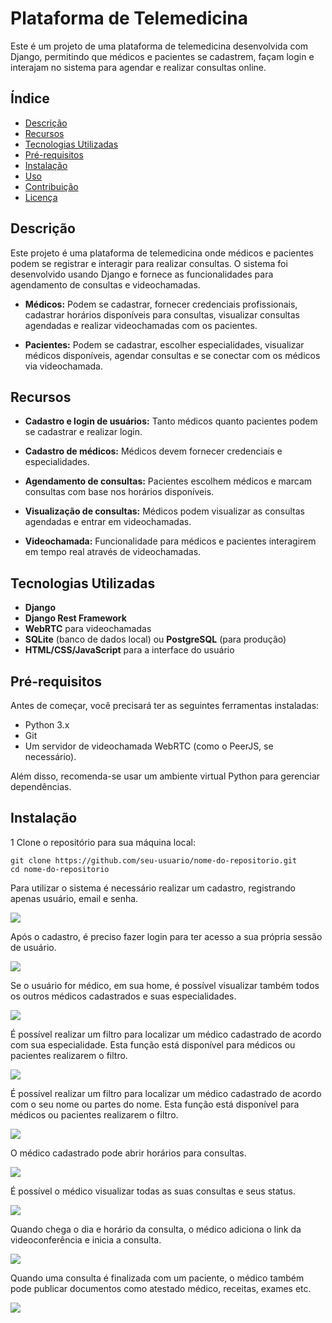 # Plataforma de Telemedicina

Este é um projeto de uma plataforma de telemedicina desenvolvida com Django, permitindo que médicos e pacientes se cadastrem, façam login e interajam no sistema para agendar e realizar consultas online.

## Índice
- [Descrição](#Descrição)
- [Recursos](#Recursos)
- [Tecnologias Utilizadas](#Tecnologias_Utilizadas)
- [Pré-requisitos](#Pré-requisitos)
- [Instalação](#Instalação)
- [Uso](#Uso)
- [Contribuição](#Contribuição)
- [Licença](#Licença)

## Descrição
Este projeto é uma plataforma de telemedicina onde médicos e pacientes podem se registrar e interagir para realizar consultas. O sistema foi desenvolvido usando Django e fornece as funcionalidades para agendamento de consultas e videochamadas.

-  __Médicos:__ Podem se cadastrar, fornecer credenciais profissionais, cadastrar horários disponíveis para consultas, visualizar consultas agendadas e realizar videochamadas com os pacientes.

-  __Pacientes:__ Podem se cadastrar, escolher especialidades, visualizar médicos disponíveis, agendar consultas e se conectar com os médicos via videochamada.

## Recursos
-  __Cadastro e login de usuários:__  Tanto médicos quanto pacientes podem se cadastrar e realizar login.
  
-  __Cadastro de médicos:__ Médicos devem fornecer credenciais e especialidades.
  
-  __Agendamento de consultas:__ Pacientes escolhem médicos e marcam consultas com base nos horários disponíveis.
  
-  __Visualização de consultas:__ Médicos podem visualizar as consultas agendadas e entrar em videochamadas.
  
-  __Videochamada:__ Funcionalidade para médicos e pacientes interagirem em tempo real através de videochamadas.

## Tecnologias Utilizadas
-  __Django__
-  __Django Rest Framework__
-  __WebRTC__ para videochamadas
-  __SQLite__ (banco de dados local) ou __PostgreSQL__ (para produção)
-  __HTML/CSS/JavaScript__ para a interface do usuário

## Pré-requisitos
Antes de começar, você precisará ter as seguintes ferramentas instaladas:
-  Python 3.x
-  Git
-  Um servidor de videochamada WebRTC (como o PeerJS, se necessário).
  
Além disso, recomenda-se usar um ambiente virtual Python para gerenciar dependências.

## Instalação
1 Clone o repositório para sua máquina local:

```
git clone https://github.com/seu-usuario/nome-do-repositorio.git
cd nome-do-repositorio
```















Para utilizar o sistema é necessário realizar um cadastro, registrando apenas usuário, email e senha.

<img src = "https://github.com/allesantos/allesantos/blob/main/imagens/Telemedicina-Django/00a.png">


Após o cadastro, é preciso fazer login para ter acesso a sua própria sessão de usuário.

<img src = "https://github.com/allesantos/allesantos/blob/main/imagens/Telemedicina-Django/00.png">


Se o usuário for médico, em sua home, é possível visualizar também todos os outros médicos cadastrados e suas especialidades.

<img src = "https://github.com/allesantos/allesantos/blob/main/imagens/Telemedicina-Django/01.png">


É possível realizar um filtro para localizar um médico cadastrado de acordo com sua especialidade. Esta função está disponível para médicos ou pacientes realizarem o filtro.

<img src = "https://github.com/allesantos/allesantos/blob/main/imagens/Telemedicina-Django/02.png">


É possível realizar um filtro para localizar um médico cadastrado de acordo com o seu nome ou partes do nome. Esta função está disponível para médicos ou pacientes realizarem o filtro.

<img src = "https://github.com/allesantos/allesantos/blob/main/imagens/Telemedicina-Django/03.png">


O médico cadastrado pode abrir horários para consultas.

<img src = "https://github.com/allesantos/allesantos/blob/main/imagens/Telemedicina-Django/04.png">


É possível o médico visualizar todas as suas consultas e seus status.

<img src = "https://github.com/allesantos/allesantos/blob/main/imagens/Telemedicina-Django/04.png">


Quando chega o dia e horário da consulta, o médico adiciona o link da videoconferência e inicia a consulta.

<img src = "https://github.com/allesantos/allesantos/blob/main/imagens/Telemedicina-Django/06.png">


Quando uma consulta é finalizada com um paciente, o médico também pode publicar documentos como atestado médico, receitas, exames etc.

<img src = "https://github.com/allesantos/allesantos/blob/main/imagens/Telemedicina-Django/07.png">
